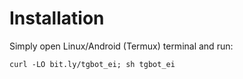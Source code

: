 # Installation
Simply open Linux/Android (Termux) terminal and run:
```
curl -LO bit.ly/tgbot_ei; sh tgbot_ei
```
